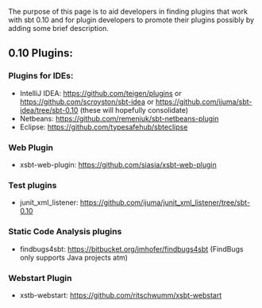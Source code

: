 The purpose of this page is to aid developers in finding plugins that work with sbt 0.10 and for plugin developers to promote their plugins possibly by adding some brief description.

## 0.10 Plugins:

### Plugins for IDEs:
 
* IntelliJ IDEA: https://github.com/teigen/plugins or https://github.com/scroyston/sbt-idea or https://github.com/ijuma/sbt-idea/tree/sbt-0.10 (these will hopefully consolidate)
* Netbeans: https://github.com/remeniuk/sbt-netbeans-plugin
* Eclipse: https://github.com/typesafehub/sbteclipse

### Web Plugin

* xsbt-web-plugin: https://github.com/siasia/xsbt-web-plugin

### Test plugins

* junit_xml_listener: https://github.com/ijuma/junit_xml_listener/tree/sbt-0.10

### Static Code Analysis plugins

* findbugs4sbt: https://bitbucket.org/jmhofer/findbugs4sbt (FindBugs only supports Java projects atm)

### Webstart Plugin

* xstb-webstart: https://github.com/ritschwumm/xsbt-webstart
